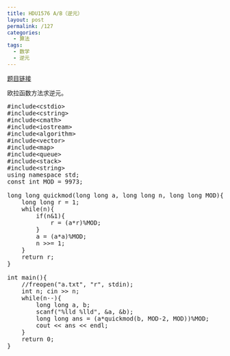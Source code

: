 ```yaml
---
title: HDU1576 A/B（逆元）
layout: post
permalink: /127
categories:
  - 算法
tags:
  - 数学
  - 逆元
---
```

<a href="http://acm.hdu.edu.cn/showproblem.php?pid=1576" target="_blank">题目链接</a>

欧拉函数方法求逆元。

<pre class="brush: cpp; title: ; notranslate" title="">#include&lt;cstdio&gt;
#include&lt;cstring&gt;
#include&lt;cmath&gt;
#include&lt;iostream&gt;
#include&lt;algorithm&gt;
#include&lt;vector&gt;
#include&lt;map&gt;
#include&lt;queue&gt;
#include&lt;stack&gt;
#include&lt;string&gt;
using namespace std;
const int MOD = 9973;

long long quickmod(long long a, long long n, long long MOD){
    long long r = 1;
    while(n){
        if(n&1){
            r = (a*r)%MOD;
        }
        a = (a*a)%MOD;
        n &gt;&gt;= 1;
    }
    return r;
}

int main(){
    //freopen("a.txt", "r", stdin);
    int n; cin &gt;&gt; n;
    while(n--){
        long long a, b;
        scanf("%lld %lld", &a, &b);
        long long ans = (a*quickmod(b, MOD-2, MOD))%MOD;
        cout &lt;&lt; ans &lt;&lt; endl;
    }
    return 0;
}
</pre>